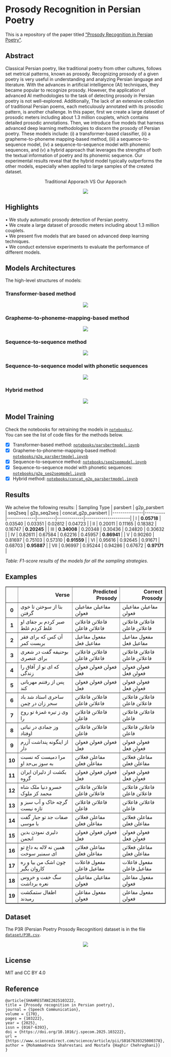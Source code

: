 # Prosody Recognition in Persian Poetry 
This is a repository of the paper titled ["Prosody Recognition in Persian Poetry"](https://www.sciencedirect.com/science/article/abs/pii/S0167639325000378).

## Abstract 
<p>
Classical Persian poetry, like traditional poetry from other cultures, follows set metrical patterns, known as prosody. Recognizing prosody of a given poetry is very useful in understanding and analyzing Persian language and literature. With the advances in artificial intelligence (AI) techniques, they became popular to recognize prosody. However, the application of advanced AI methodologies to the task of detecting prosody in Persian poetry is not well-explored. Additionally, The lack of an extensive collection of traditional Persian poems, each meticulously annotated with its prosodic pattern, is another challenge. In this paper, first we create a large dataset of prosodic meters including about 1.3 million couplets, which contains detailed prosodic annotations. Then, we introduce five models that harness advanced deep learning methodologies to discern the prosody of Persian poetry. These models include: (i) a transformer-based classifier, (ii) a grapheme-to-phoneme mapping-based method, (iii) a sequence-to-sequence model, (iv) a sequence-to-sequence model with phonemic sequences, and (v) a hybrid approach that leverages the strengths of both the textual information of poetry and its phonemic sequence. Our experimental results reveal that the hybrid model typically outperforms the other models, especially when applied to large samples of the created dataset.</p>

<p align="center">
  Traditional Apporach VS Our Apporach
</p>
<p align="center">
  <img src = "img/tradVSnew.png"/>
</p>


## Highlights 
• We study automatic prosody detection of Persian poetry.  
• We create a large dataset of prosodic meters including about 1.3 million couplets.  
• We present five models that are based on advanced deep learning techniques.  
• We conduct extensive experiments to evaluate the performance of different models.  

## Models Architectures
The high-level structures of models:

### Transformer-based method
<p align="center">
  <img src = "img/model1.png"/>
</p>

### Grapheme-to-phoneme-mapping-based method
<p align="center">
  <img src = "img/model2.png"/>
</p>

### Sequence-to-sequence method
<p align="center">
  <img src = "img/model3.png"/>
</p>

### Sequence-to-sequence model with phonetic sequences
<p align="center">
  <img src = "img/model4.png"/>
</p>

### Hybrid method
<p align="center">
  <img src = "img/model5.png"/>
</p>

## Model Training 

Check the notebooks for retraining the models in [`notebooks/`](https://github.com/m-shahrestani/Prosody-Recognition-in-Persian-Poetry/tree/master/notebooks).  
You can see the list of code files for the methods below.   
- [x] Transformer-based method: [`notebooks/parsbertmodel.ipynb`](https://github.com/m-shahrestani/Prosody-Recognition-in-Persian-Poetry/blob/master/notebooks/parsbertmodel.ipynb)  
- [x] Grapheme-to-phoneme-mapping-based method: [`notebooks/g2p_parsbertmodel.ipynb`](https://github.com/m-shahrestani/Prosody-Recognition-in-Persian-Poetry/blob/master/notebooks/g2p_parsbertmodel.ipynb)  
- [x] Sequence-to-sequence method: [`notebooks/seq2seqmodel.ipynb`](https://github.com/m-shahrestani/Prosody-Recognition-in-Persian-Poetry/blob/master/notebooks/seq2seqmodel.ipynb)  
- [x] Sequence-to-sequence model with phonetic sequences: [`notebooks/g2p_seq2seqmodel.ipynb`](https://github.com/m-shahrestani/Prosody-Recognition-in-Persian-Poetry/blob/master/notebooks/g2p_seq2seqmodel.ipynb)  
- [x] Hybrid method: [`notebooks/concat_g2p_parsbertmodel.ipynb`](https://github.com/m-shahrestani/Prosody-Recognition-in-Persian-Poetry/blob/master/notebooks/concat_g2p_parsbertmodel.ipynb)  

## Results
We acheive the following results: 
| Sampling Type | parsbert | g2p_parsbert | seq2seq | g2p_seq2seq | concat_g2p_parsbert |
|---------------|----------|--------------|---------|-------------|----------------------|
| I             | **0.05718** | 0.03540     | 0.03351 | 0.02812    | 0.04723              |
| II            | 0.20011  | 0.11165      | 0.18382 | 0.16747    | **0.20245**          |
| III           | **0.34008** | 0.20348     | 0.30436 | 0.24820    | 0.30632              |
| IV            | 0.82611  | 0.67584      | 0.62216 | 0.45957    | **0.86941**          |
| V             | 0.90260  | 0.81697      | 0.75103 | 0.57310    | **0.91559**          |
| VI            | 0.95616  | 0.92645      | 0.91671 | 0.68703    | **0.95887**          |
| VII           | 0.96997  | 0.95244      | 0.94286 | 0.67672    | **0.97171**          |

*Table: F1-score results of the models for all the sampling strategies.*

## Examples 
<table border="1" class="dataframe">
<thead>
<tr style="text-align: right;">
<th></th>
<th>Verse</th>
<th>Predicted Prosody</th>
<th>Correct Prosody</th>
</tr>
</thead>
<tbody>
<tr>
<th>0</th>
<td>بتا از سوختن تا خوی گرفتن</td>
<td>مفاعیلن مفاعیلن فعولن</td>
<td>مفاعیلن مفاعیلن فعولن</td>
</tr>
<tr>
<th>1</th>
<td>صبر کردم بر جفای او غلط کردم غلط</td>
<td>فاعلاتن فاعلاتن فاعلاتن فاعلن</td>
<td>فاعلاتن فاعلاتن فاعلاتن فاعلن</td>
</tr>
<tr>
<th>2</th>
<td>آن کس که برای فقر بربست کمر</td>
<td>مفعول مفاعیل مفاعیل فعل</td>
<td>مفعول مفاعیل مفاعیل فعل</td>
</tr>
<tr>
<th>3</th>
<td>بوحنیفه گفت در شعری برای عنصری</td>
<td>فاعلاتن فاعلاتن فاعلاتن فاعلن</td>
<td>فاعلاتن فاعلاتن فاعلاتن فاعلن</td>
</tr>
<tr>
<th>4</th>
<td>که ای تو از آفاق را زندگی</td>
<td>فعولن فعولن فعولن فعل</td>
<td>فعولن فعولن فعولن فعل</td>
</tr>
<tr>
<th>5</th>
<td>پس از رفتنم مهربانی کند</td>
<td>فعولن فعولن فعولن فعل</td>
<td>فعولن فعولن فعولن فعل</td>
</tr>
<tr>
<th>6</th>
<td>ساحری استاد شد باد سحر زان در چمن</td>
<td>فاعلاتن فاعلاتن فاعلاتن فاعلن</td>
<td>فاعلاتن فاعلاتن فاعلاتن فاعلن</td>
</tr>
<tr>
<th>7</th>
<td>وی ز تیره غمزهٔ تو روح را</td>
<td>فاعلاتن فاعلاتن فاعلن</td>
<td>فاعلاتن فاعلاتن فاعلن</td>
</tr>
<tr>
<th>8</th>
<td>وز جمادی در نباتی اوفتاد</td>
<td>فاعلاتن فاعلاتن فاعلن</td>
<td>فاعلاتن فاعلاتن فاعلن</td>
</tr>
<tr>
<th>9</th>
<td>از اینگونه پنداشت آزرم دار</td>
<td>فعولن فعولن فعولن فعل</td>
<td>فعولن فعولن فعولن فعل</td>
</tr>
<tr>
<th>10</th>
<td>مرا دمیست که نسبت به سوز بی&zwnj;حد او</td>
<td>مفاعلن فعلاتن مفاعلن فعلن</td>
<td>مفاعلن فعلاتن مفاعلن فعلن</td>
</tr>
<tr>
<th>11</th>
<td>بکشت از دلیران ایران گروه</td>
<td>فعولن فعولن فعولن فعل</td>
<td>فعولن فعولن فعولن فعل</td>
</tr>
<tr>
<th>12</th>
<td>خسرو دنیا ملک شاه محمد کز ملوک</td>
<td>فاعلاتن فاعلاتن فاعلاتن فاعلن</td>
<td>فاعلاتن فاعلاتن فاعلاتن فاعلن</td>
</tr>
<tr>
<th>13</th>
<td>گرچه خاک و آب سبز و تازه نیست</td>
<td>فاعلاتن فاعلاتن فاعلن</td>
<td>فاعلاتن فاعلاتن فاعلن</td>
</tr>
<tr>
<th>14</th>
<td>صفات جد تو جبار گفت با موسی</td>
<td>مفاعلن فعلاتن مفاعلن فعلن</td>
<td>مفاعلن فعلاتن مفاعلن فعلن</td>
</tr>
<tr>
<th>15</th>
<td>دلیری نمودن بدین انجمن</td>
<td>فعولن فعولن فعولن فعل</td>
<td>فعولن فعولن فعولن فعل</td>
</tr>
<tr>
<th>16</th>
<td>همین نه لاله به داغ تو ای سمنبر سوخت</td>
<td>مفاعلن فعلاتن مفاعلن فعلن</td>
<td>مفاعلن فعلاتن مفاعلن فعلن</td>
</tr>
<tr>
<th>17</th>
<td>چون اشک من بیا و ره کاروان بگیر</td>
<td>مفعول فاعلات مفاعیل فاعلن</td>
<td>مفعول فاعلات مفاعیل فاعلن</td>
</tr>
<tr>
<th>18</th>
<td>سگ خفت و خروس نعره برداشت</td>
<td>مفاعیلن مفاعیلن فعولن</td>
<td>مفعول مفاعلن فعولن</td>
</tr>
<tr>
<th>19</th>
<td>اطفال ستمکشت رمیدند</td>
<td>مفعول مفاعلن فعولن</td>
<td>مفعول مفاعلن فعولن</td>
</tr>
</tbody>
</table>

## Dataset 

The P3R (Persian Poetry Prosody Recognition) dataset is in the file [`dataset/P3R.csv`](https://github.com/m-shahrestani/Prosody-Recognition-in-Persian-Poetry/tree/master/dataset/P3R.csv).  

<p align="center">
  <img src = "img/newds.png"/>
</p>

## License 

MIT and CC BY 4.0  

## Reference 
```
@article{SHAHRESTANI2025103222,
title = {Prosody recognition in Persian poetry},
journal = {Speech Communication},
volume = {170},
pages = {103222},
year = {2025},
issn = {0167-6393},
doi = {https://doi.org/10.1016/j.specom.2025.103222},
url = {https://www.sciencedirect.com/science/article/pii/S0167639325000378},
author = {Mohammadreza Shahrestani and Mostafa {Haghir Chehreghani}}
}
```
